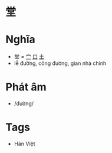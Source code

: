 # 堂

# Nghĩa
* 堂 = [龸](龸.md) [口](口.md) [土](土.md)
* lễ đường, công đường, gian nhà chính

# Phát âm
* /đường/

# Tags
* Hán Việt

<script>window.HANZI_FIELD='堂';</script>
